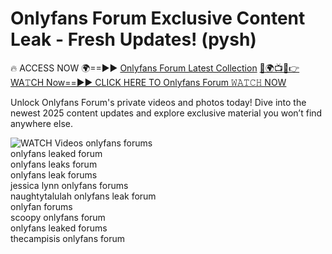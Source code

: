 # Onlyfans Forum Exclusive Content Leak - Fresh Updates! (pysh)

🔥 ACCESS NOW 🌍==►► <a href="https://tinyurl.com/3fjeunct" rel="nofollow">Onlyfans Forum Latest Collection</a></h3>
[🔴🌍📺📱👉WA𝚃CH Now==►► CLICK HERE TO Onlyfans Forum 𝚆𝙰𝚃𝙲𝙷 NOW](https://tinyurl.com/3fjeunct)

Unlock Onlyfans Forum's private videos and photos today! Dive into the newest 2025 content updates and explore exclusive material you won’t find anywhere else.


<a href="https://tinyurl.com/3fjeunct" rel="nofollow" data-target="animated-image.originalLink"><img src="https://camo.githubusercontent.com/8a4f000d20f83aca3bf7ec5f350d767afa0574a8a352519fd8cfa583a6f93a33/68747470733a2f2f692e696d6775722e636f6d2f644a486b345a712e676966" alt="WATCH Videos" data-canonical-src="https://i.imgur.com/dJHk4Zq.gif" style="max-width: 100%; display: inline-block;" data-target="animated-image.originalImage"></a>
onlyfans forums<br>
onlyfans leaked forum<br>
onlyfans leaks forum<br>
onlyfans leak forums<br>
jessica lynn onlyfans forums<br>
naughtytalulah onlyfans leak forum<br>
onlyfan forums<br>
scoopy onlyfans forum<br>
onlyfans leaked forums<br>
thecampisis onlyfans forum